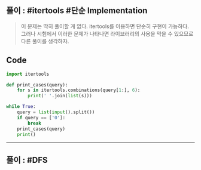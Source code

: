 ## 풀이 : #itertools #단순 Implementation
> 이 문제는 딱히 풀이할 게 없다. itertools를 이용하면 단순히 구현이 가능하다.
> 그러나 시험에서 이러한 문제가 나타나면 라이브러리의 사용을 막을 수 있으므로 다른 풀이를 생각하자.

## Code
```py
import itertools

def print_cases(query):
    for s in itertools.combinations(query[1:], 6):
        print(' '.join(list(s)))

while True:
    query = list(input().split())
    if query == ['0']:
        break
    print_cases(query)
    print()

```
-------------------

## 풀이 : #DFS
